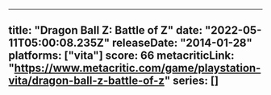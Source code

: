 
---
title: "Dragon Ball Z: Battle of Z"
date: "2022-05-11T05:00:08.235Z"
releaseDate: "2014-01-28"
platforms: ["vita"]
score: 66
metacriticLink: "https://www.metacritic.com/game/playstation-vita/dragon-ball-z-battle-of-z"
series: []
---
